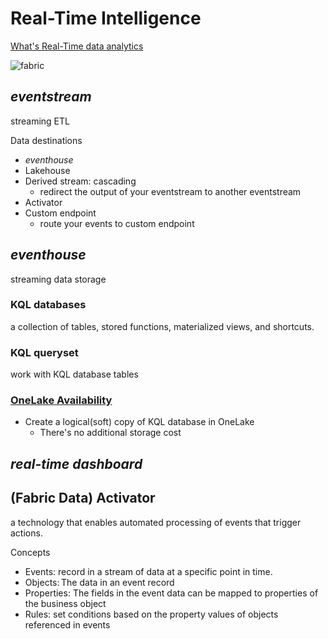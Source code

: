 # Real-Time Intelligence

[What's Real-Time data analytics](https://github.com/davidkhala/BI-collection/wiki/Real%E2%80%90time-analytics)

![fabric](https://learn.microsoft.com/en-us/training/wwl/get-started-kusto-fabric/media/real-time-intelligence-core.png)


## *eventstream*

streaming ETL

Data destinations

- *eventhouse*
- Lakehouse
- Derived stream: cascading
  - redirect the output of your eventstream to another eventstream
- Activator
- Custom endpoint
  - route your events to custom endpoint

## *eventhouse*
streaming data storage

### KQL databases
a collection of tables, stored functions, materialized views, and shortcuts.
### KQL queryset
work with KQL database tables

### [OneLake Availability](https://learn.microsoft.com/en-us/fabric/real-time-intelligence/event-house-onelake-availability#how-it-works)
- Create a logical(soft) copy of KQL database in OneLake
  - There's no additional storage cost

## *real-time dashboard*

## (Fabric Data) Activator
a technology that enables automated processing of events that trigger actions.

Concepts
- Events: record in a stream of data at a specific point in time.
- Objects: The data in an event record
- Properties: The fields in the event data can be mapped to properties of the business object
- Rules: set conditions based on the property values of objects referenced in events
